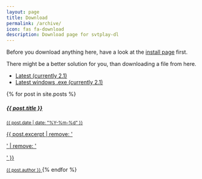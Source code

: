 ```yaml
---
layout: page
title: Download
permalink: /archive/
icon: fas fa-download
description: Download page for svtplay-dl
---
```


<p class="lead">Before you download anything here, have a look at the <a href="/install/">install page</a> first.</p>

There might be a better solution for you, than downloading a file from here.

* [Latest (currently 2.1)](https://svtplay-dl.se/download/latest/svtplay-dl)
* [Latest windows .exe (currently 2.1)](https://svtplay-dl.se/download/latest/svtplay-dl.zip)

<div class="list-group">
{% for post in site.posts %}
<a href="{{ post.url }}" class="list-group-item list-group-item-action flex-column align-items-start">
    <div class="d-flex w-100 justify-content-between">
      <h5 class="mb-1">{{ post.title }}</h5>
      <small class="text-muted">{{ post.date | date: "%Y-%m-%d" }}</small>
    </div>
    <p class="mb-1">{{ post.excerpt | remove: '<p>' | remove: '</p>' }}</p>
    <small class="text-muted">{{ post.author }}</small>
</a>
{% endfor %}
</div>
